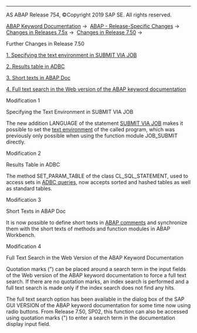   

* * *

AS ABAP Release 754, ©Copyright 2019 SAP SE. All rights reserved.

[ABAP Keyword Documentation](javascript:call_link\('abenabap.htm'\)) →  [ABAP - Release-Specific Changes](javascript:call_link\('abennews.htm'\)) →  [Changes in Releases 7.5x](javascript:call_link\('abennews-75.htm'\)) →  [Changes in Release 7.50](javascript:call_link\('abennews-750.htm'\)) → 

Further Changes in Release 7.50

[1\. Specifying the text environment in SUBMIT VIA JOB](#!ABAP_MODIFICATION_1@1@)

[2\. Results table in ADBC](#!ABAP_MODIFICATION_2@2@)

[3\. Short texts in ABAP Doc](#!ABAP_MODIFICATION_3@3@)

[4\. Full text search in the Web version of the ABAP keyword documentation](#!ABAP_MODIFICATION_4@4@)

Modification 1

Specifying the Text Environment in SUBMIT VIA JOB

The new addition LANGUAGE of the statement [SUBMIT VIA JOB](javascript:call_link\('abapsubmit_via_job.htm'\)) makes it possible to set the [text environment](javascript:call_link\('abentext_environment.htm'\)) of the called program, which was previously only possible when using the function module JOB\_SUBMIT directly.

Modification 2

Results Table in ADBC

The method SET\_PARAM\_TABLE of the class CL\_SQL\_STATEMENT, used to access sets in [ADBC queries](javascript:call_link\('abenadbc_query.htm'\)), now accepts sorted and hashed tables as well as standard tables.

Modification 3

Short Texts in ABAP Doc

It is now possible to define short texts in [ABAP comments](javascript:call_link\('abenabap_doc_comment_glosry.htm'\) "Glossary Entry") and synchronize them with the short texts of methods and function modules in ABAP Workbench.

Modification 4

Full Text Search in the Web Version of the ABAP Keyword Documentation

Quotation marks (") can be placed around a search term in the input fields of the Web version of the ABAP keyword documentation to force a full text search. If there are no quotation marks, an index search is performed and a full text search is made only if the index search does not find any hits.

The full text search option has been available in the dialog box of the SAP GUI VERSION of the ABAP keyword documentation for some time now using radio buttons. From Release 7.50, SP02, this function can also be accessed using quotation marks (") to enter a search term in the documentation display input field.